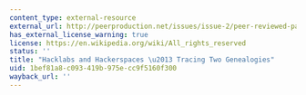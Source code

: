 ```yaml
---
content_type: external-resource
external_url: http://peerproduction.net/issues/issue-2/peer-reviewed-papers/hacklabs-and-hackerspaces/
has_external_license_warning: true
license: https://en.wikipedia.org/wiki/All_rights_reserved
status: ''
title: "Hacklabs and Hackerspaces \u2013 Tracing Two Genealogies"
uid: 1bef81a8-c093-419b-975e-cc9f5160f300
wayback_url: ''
---
```

